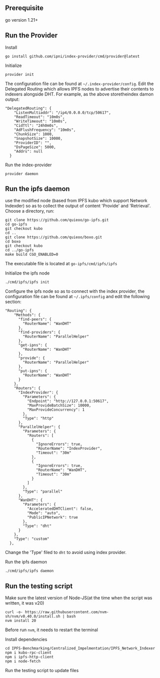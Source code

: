 ## Prerequisite
go version 1.21+

## Run the Provider

Install
```
go install github.com/ipni/index-provider/cmd/provider@latest
```

Initialize
```
provider init
```

The configuration file can be found at `~/.index-provider/config`.
Edit the Delegated Routing which allows IPFS nodes to advertise their contents to indexers alongside DHT. For example, as the above storetheindex damon output: 
```
"DelegatedRouting": {
    "ListenMultiaddr": "/ip4/0.0.0.0/tcp/50617",
    "ReadTimeout": "10m0s",
    "WriteTimeout": "10m0s",
    "CidTtl": "24h0m0s",
    "AdFlushFrequency": "10m0s",
    "ChunkSize": 1000,
    "SnapshotSize": 10000,
    "ProviderID": "",
    "DsPageSize": 5000,
    "Addrs": null
  }
```

Run the index-provider
```
provider daemon
```

## Run the ipfs daemon

use the modified node (based from IPFS kubo which support Network Indexder) so as to collect the output of content 'Provide' and 'Retrieval'. Choose a directory, run: 
```
git clone https://github.com/quieoo/go-ipfs.git
cd go-ipfs
git checkout kubo
cd ..
git clone https://github.com/quieoo/boxo.git
cd boxo
git checkout kubo
cd ../go-ipfs
make build CGO_ENABLED=0
```
The executable file is located at `go-ipfs/cmd/ipfs/ipfs`

Initialize the ipfs node
```
./cmd/ipfs/ipfs init
```

Configure the ipfs node so as to connect with the index provider, the configuration file can be found at `~/.ipfs/config` and edit the following section:
```
"Routing": {
    "Methods": {
      "find-peers": {
        "RouterName": "WanDHT"
      },
      "find-providers": {
        "RouterName": "ParallelHelper"
      },
      "get-ipns": {
        "RouterName": "WanDHT"
      },
      "provide": {
        "RouterName": "ParallelHelper"
      },
      "put-ipns": {
        "RouterName": "WanDHT"
      }
    },
    "Routers": {
      "IndexProvider": {
        "Parameters": {
          "Endpoint": "http://127.0.0.1:50617",
          "MaxProvideBatchSize": 10000,
          "MaxProvideConcurrency": 1
        },
        "Type": "http"
      },
      "ParallelHelper": {
        "Parameters": {
          "Routers": [
            {
              "IgnoreErrors": true,
              "RouterName": "IndexProvider",
              "Timeout": "30m"
            },
            {
              "IgnoreErrors": true,
              "RouterName": "WanDHT",
              "Timeout": "30m"
            }
          ]
        },
        "Type": "parallel"
      },
      "WanDHT": {
        "Parameters": {
          "AcceleratedDHTClient": false,
          "Mode": "auto",
          "PublicIPNetwork": true
        },
        "Type": "dht"
      }
    },
    "Type": "custom"
  },
```

Change the 'Type' filed to `dht` to avoid using index provider.

Run the ipfs daemon
```
./cmd/ipfs/ipfs daemon
```

## Run the testing script

Make sure the latest version of Node-JS(at the time when the script was written, it was v20)
```
curl -o- https://raw.githubusercontent.com/nvm-sh/nvm/v0.40.0/install.sh | bash
nvm install 20
```
Before run `nvm`, it needs to restart the terminal

Install dependencies
```
cd IPFS-Benchmarking/Centralized_Impelmentation/IPFS_Network_Indexer
npm i kubo-rpc-client
npm i ipfs-http-client
npm i node-fetch

```
Run the testing script to update files
```

```